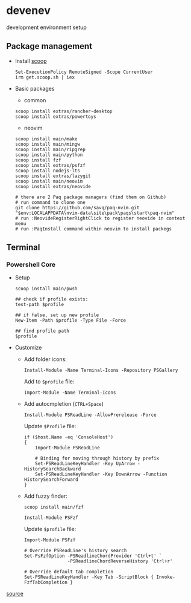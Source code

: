 # devenev
development environment setup

## Package management

- Install [scoop](https://scoop.sh)
    ```
    Set-ExecutionPolicy RemoteSigned -Scope CurrentUser
    irm get.scoop.sh | iex
    ```

- Basic packages
    - common
    ```
    scoop install extras/rancher-desktop
    scoop install extras/powertoys
    ```

    - neovim
    ```
    scoop install main/make
    scoop install main/mingw
    scoop install main/ripgrep
    scoop install main/python
    scoop install fzf
    scoop install extras/psfzf
    scoop install nodejs-lts
    scoop install extras/lazygit
    scoop install main/neovim
    scoop install extras/neovide

    # there are 2 Paq package managers (find them on Github)
    # run command to clone one
    git clone https://github.com/savq/paq-nvim.git "$env:LOCALAPPDATA\nvim-data\site\pack\paqs\start\paq-nvim"
    # run :NeovideRegisterRightClick to register neovide in context menu
    # run :PaqInstall command within neovim to install packegs
    ```

## Terminal

### Powershell Core

- Setup
    ```
    scoop install main/pwsh
    
    ## check if profile exists:
    test-path $profile

    ## if false, set up new profile
    New-Item -Path $profile -Type File -Force
    
    ## find profile path
    $profile

    ```

- Customize

    - Add folder icons:

        `Install-Module -Name Terminal-Icons -Repository PSGallery`

        Add to `$profile` file:

        `Import-Module -Name Terminal-Icons`
    
    - Add autocmpletion (`CTRL+Space`)

        `Install-Module PSReadLine -AllowPrerelease -Force`

        Update `$Profile` file:

        ```
        if ($host.Name -eq 'ConsoleHost')
        {
            Import-Module PSReadLine

            # Binding for moving through history by prefix
            Set-PSReadLineKeyHandler -Key UpArrow - HistorySearchBackward
            Set-PSReadLineKeyHandler -Key DownArrow -Function HistorySearchForward
        }
        ```
    
    - Add fuzzy finder:

        `scoop install main/fzf`

        `Install-Module PSFzf`

        Update `$profile` file:

        ```
        Import-Module PSFzf

        # Override PSReadLine's history search
        Set-PsFzfOption -PSReadlineChordProvider 'Ctrl+t' `
                        -PSReadlineChordReverseHistory 'Ctrl+r'

        # Override default tab completion
        Set-PSReadLineKeyHandler -Key Tab -ScriptBlock { Invoke-FzfTabCompletion }
        ```
[source](https://www.damirscorner.com/blog/posts/20211119-PowerShellModulesForABetterCommandLine.html#:~:text=It%20integrates%20the%20well-known%20fuzzy%20finder%2C%20fzf%2C%20into,Tab%20enables%20fuzzy%20search%20for%20tab%20completion.%20)
